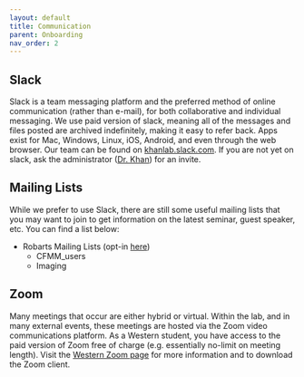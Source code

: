 ```yaml
---
layout: default
title: Communication
parent: Onboarding
nav_order: 2
---
```


## Slack
Slack is a team messaging platform and the preferred method of online 
communication (rather than e-mail), for both collaborative and individual 
messaging. We use paid version of slack, meaning all of the messages and files
posted are archived indefinitely, making it easy to refer back. Apps exist for 
Mac, Windows, Linux, iOS, Android, and even through the web browser. Our team
can be found on [khanlab.slack.com](https://khanlab.slack.com). If you are not 
yet on slack, ask the administrator ([Dr. Khan]) for an invite.

## Mailing Lists
While we prefer to use Slack, there are still some useful mailing lists that
you may want to join to get information on the latest seminar, guest speaker, 
etc. You can find a list below:

<!-- Check if this link is still valid -->
* Robarts Mailing Lists (opt-in 
[here](http://mailman.robarts.ca/mailman/listinfo))
    * CFMM_users
    * Imaging


## Zoom
Many meetings that occur are either hybrid or virtual. Within the lab, and in 
many external events, these meetings are hosted via the Zoom video 
communications platform. As a Western student, you have access to the paid
version of Zoom free of charge (e.g. essentially no-limit on meeting length).
Visit the [Western Zoom page](https://westernuniversity.zoom.us) for more 
information and to download the Zoom client.


[Dr. Khan]: mailto:alik@robarts.ca